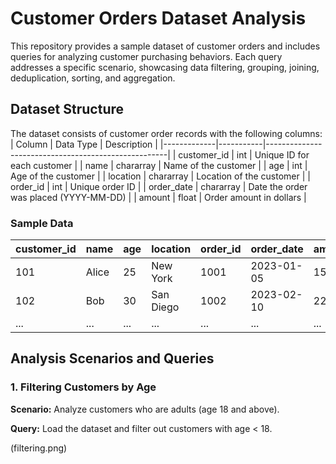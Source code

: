 # Customer Orders Dataset Analysis

This repository provides a sample dataset of customer orders and includes queries for analyzing customer purchasing behaviors. Each query addresses a specific scenario, showcasing data filtering, grouping, joining, deduplication, sorting, and aggregation.

## Dataset Structure
The dataset consists of customer order records with the following columns:
| Column      | Data Type | Description                                         |
|-------------|-----------|-----------------------------------------------------|
| customer_id | int       | Unique ID for each customer                         |
| name        | chararray | Name of the customer                                |
| age         | int       | Age of the customer                                 |
| location    | chararray | Location of the customer                            |
| order_id    | int       | Unique order ID                                     |
| order_date  | chararray | Date the order was placed (YYYY-MM-DD)              |
| amount      | float     | Order amount in dollars                             |

### Sample Data

| customer_id | name | age | location | order_id | order_date | amount |
|---|---|---|---|---|---|---|
| 101 | Alice | 25 | New York | 1001 | 2023-01-05 | 150.00 |
| 102 | Bob | 30 | San Diego | 1002 | 2023-02-10 | 220.50 |
| ... | ... | ... | ... | ... | ... | ... |

## Analysis Scenarios and Queries

### 1. Filtering Customers by Age
 **Scenario:** Analyze customers who are adults (age 18 and above).
 
 **Query:** Load the dataset and filter out customers with age < 18.
 
 (filtering.png)
 
 
   
